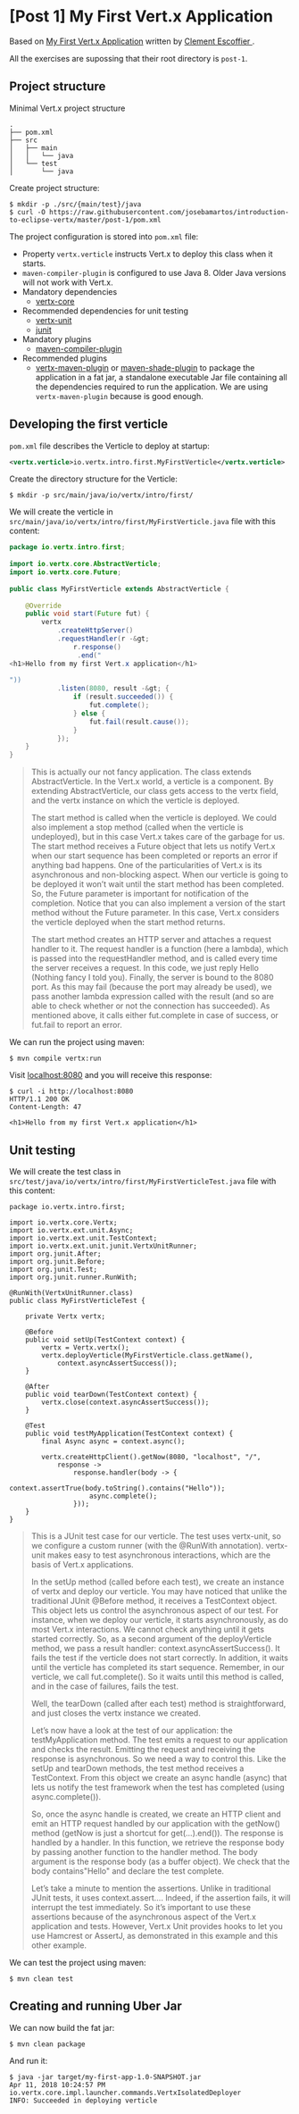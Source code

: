 # [Post 1] My First Vert.x Application

Based on [My First Vert.x Application](https://developers.redhat.com/blog/2018/03/13/eclipse-vertx-first-application/) written by [Clement Escoffier ](https://developers.redhat.com/blog/author/cescoffier/).

All the exercises are supossing that their root directory is `post-1`.

## Project structure

Minimal Vert.x project structure

```text
.
├── pom.xml
├── src
│   ├── main
│   │   └── java
│   └── test
│       └── java
```

Create project structure:

```text
$ mkdir -p ./src/{main/test}/java
$ curl -O https://raw.githubusercontent.com/josebamartos/introduction-to-eclipse-vertx/master/post-1/pom.xml
```

The project configuration is stored into `pom.xml` file:
  - Property `vertx.verticle` instructs Vert.x to deploy this class when it starts.
  - `maven-compiler-plugin` is configured to use Java 8. Older Java versions will not work with Vert.x.
  - Mandatory dependencies
    - [vertx-core](https://mvnrepository.com/artifact/io.vertx/vertx-core)
  - Recommended dependencies for unit testing
    - [vertx-unit](https://mvnrepository.com/artifact/io.vertx/vertx-unit)
    - [junit](https://mvnrepository.com/artifact/junit/junit)
  - Mandatory plugins
    - [maven-compiler-plugin](https://mvnrepository.com/artifact/org.apache.maven.plugins/maven-compiler-plugin)
  - Recommended plugins
    - [vertx-maven-plugin](https://mvnrepository.com/artifact/io.fabric8/vertx-maven-plugin) or [maven-shade-plugin](https://mvnrepository.com/artifact/org.apache.maven.plugins/maven-shade-plugin) to package the application in a fat jar, a standalone executable Jar file containing all the dependencies required to run the application. We are using `vertx-maven-plugin` because is good enough.


## Developing the first verticle

`pom.xml` file describes the Verticle to deploy at startup:

```xml
<vertx.verticle>io.vertx.intro.first.MyFirstVerticle</vertx.verticle>
```

Create the directory structure for the Verticle:

```text
$ mkdir -p src/main/java/io/vertx/intro/first/
```

We will create the verticle in `src/main/java/io/vertx/intro/first/MyFirstVerticle.java` file with this content:

```java
package io.vertx.intro.first;
 
import io.vertx.core.AbstractVerticle;
import io.vertx.core.Future;
 
public class MyFirstVerticle extends AbstractVerticle {
 
    @Override
    public void start(Future fut) {
        vertx
            .createHttpServer()
            .requestHandler(r -&gt;
                r.response()
                 .end("
<h1>Hello from my first Vert.x application</h1>
 
"))
            .listen(8080, result -&gt; {
                if (result.succeeded()) {
                    fut.complete();
                } else {
                    fut.fail(result.cause());
                }
            });
    }
}
```

> This is actually our not fancy application. The class extends AbstractVerticle. In the Vert.x world, a verticle is a component. By extending AbstractVerticle, our class gets access to the vertx field, and the vertx instance on which the verticle is deployed.
>
> The start method is called when the verticle is deployed. We could also implement a stop method (called when the verticle is undeployed), but in this case Vert.x takes care of the garbage for us. The start method receives a Future object that lets us notify Vert.x when our start sequence has been completed or reports an error if anything bad happens. One of the particularities of Vert.x is its asynchronous and non-blocking aspect. When our verticle is going to be deployed it won’t wait until the start method has been completed. So, the Future parameter is important for notification of the completion. Notice that you can also implement a version of the start method without the Future parameter. In this case, Vert.x considers the verticle deployed when the start method returns.
>
> The start method creates an HTTP server and attaches a request handler to it. The request handler is a function (here a lambda), which is passed into the requestHandler method, and is called every time the server receives a request. In this code, we just reply Hello (Nothing fancy I told you). Finally, the server is bound to the 8080 port. As this may fail (because the port may already be used), we pass another lambda expression called with the result (and so are able to check whether or not the connection has succeeded). As mentioned above, it calls either fut.complete in case of success, or fut.fail to report an error.

We can run the project using maven:

```text
$ mvn compile vertx:run
```

Visit [localhost:8080](http://localhost:8080) and you will receive this response:

```text
$ curl -i http://localhost:8080
HTTP/1.1 200 OK
Content-Length: 47

<h1>Hello from my first Vert.x application</h1>
```


## Unit testing

We will create the test class in `src/test/java/io/vertx/intro/first/MyFirstVerticleTest.java` file with this content:

```text
package io.vertx.intro.first;
 
import io.vertx.core.Vertx;
import io.vertx.ext.unit.Async;
import io.vertx.ext.unit.TestContext;
import io.vertx.ext.unit.junit.VertxUnitRunner;
import org.junit.After;
import org.junit.Before;
import org.junit.Test;
import org.junit.runner.RunWith;
 
@RunWith(VertxUnitRunner.class)
public class MyFirstVerticleTest {
 
    private Vertx vertx;
 
    @Before
    public void setUp(TestContext context) {
        vertx = Vertx.vertx();
        vertx.deployVerticle(MyFirstVerticle.class.getName(),
            context.asyncAssertSuccess());
    }
 
    @After
    public void tearDown(TestContext context) {
        vertx.close(context.asyncAssertSuccess());
    }
 
    @Test
    public void testMyApplication(TestContext context) {
        final Async async = context.async();
 
        vertx.createHttpClient().getNow(8080, "localhost", "/",
            response ->
                response.handler(body -> {
                    context.assertTrue(body.toString().contains("Hello"));
                    async.complete();
                }));
    }
}
```

> This is a JUnit test case for our verticle. The test uses vertx-unit, so we configure a custom runner (with the @RunWith annotation). vertx-unit makes easy to test asynchronous interactions, which are the basis of Vert.x applications.
>
>In the setUp method (called before each test), we create an instance of vertx and deploy our verticle. You may have noticed that unlike the traditional JUnit @Before method, it receives a TestContext object. This object lets us control the asynchronous aspect of our test. For instance, when we deploy our verticle, it starts asynchronously, as do most Vert.x interactions. We cannot check anything until it gets started correctly. So, as a second argument of the deployVerticle method, we pass a result handler: context.asyncAssertSuccess(). It fails the test if the verticle does not start correctly. In addition, it waits until the verticle has completed its start sequence. Remember, in our verticle, we call fut.complete(). So it waits until this method is called, and in the case of failures, fails the test.
>
>Well, the tearDown (called after each test) method is straightforward, and just closes the vertx instance we created.
>
>Let’s now have a look at the test of our application: the testMyApplication method. The test emits a request to our application and checks the result. Emitting the request and receiving the response is asynchronous. So we need a way to control this. Like the setUp and tearDown methods, the test method receives a TestContext. From this object we create an async handle (async) that lets us notify the test framework when the test has completed (using async.complete()).
>
>So, once the async handle is created, we create an HTTP client and emit an HTTP request handled by our application with the getNow() method (getNow is just a shortcut for get(...).end()). The response is handled by a handler. In this function, we retrieve the response body by passing another function to the handler method. The body argument is the response body (as a buffer object). We check that the body contains"Hello" and declare the test complete.
>
>Let’s take a minute to mention the assertions. Unlike in traditional JUnit tests, it uses context.assert…. Indeed, if the assertion fails, it will interrupt the test immediately. So it’s important to use these assertions because of the asynchronous aspect of the Vert.x application and tests. However, Vert.x Unit provides hooks to let you use Hamcrest or AssertJ, as demonstrated in this example and this other example.


We can test the project using maven:

```text
$ mvn clean test
```

## Creating and running Uber Jar

We can now build the fat jar:

```text
$ mvn clean package
```

And run it:

```text
$ java -jar target/my-first-app-1.0-SNAPSHOT.jar 
Apr 11, 2018 10:24:57 PM io.vertx.core.impl.launcher.commands.VertxIsolatedDeployer
INFO: Succeeded in deploying verticle
```





















